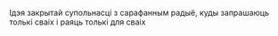 
Ідэя закрытай супольнасці з сарафанным радыё, куды запрашаюць толькі сваіх і раяць толькі для сваіх

